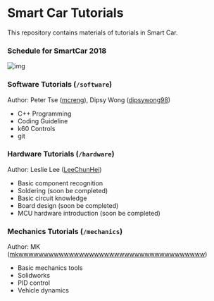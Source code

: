 # Smart Car Tutorials

This repository contains materials of tutorials in Smart Car. 

### Schedule for SmartCar 2018

![img](https://i.imgur.com/b9Li5IA.png)

### Software Tutorials (`/software`)

Author: Peter Tse ([mcreng](http://www.github.com/mcreng)), Dipsy Wong ([dipsywong98](http://www.github.com/dipsywong98))

* C++ Programming
* Coding Guideline
* k60 Controls
* git

### Hardware Tutorials (`/hardware`)

Author: Leslie Lee ([LeeChunHei](http://www.github.com/LeeChunHei))

* Basic component recognition
* Soldering (soon be completed)
* Basic circuit knowledge
* Board design (soon be completed)
* MCU hardware introduction (soon be completed)

### Mechanics Tutorials (`/mechanics`)

Author: MK ([mkwwwwwwwwwwwwwwwwwwwwwwwwwwwwwwwwwwwww](https://github.com/mkwwwwwwwwwwwwwwwwwwwwwwwwwwwwwwwwwwwww))

* Basic mechanics tools
* Solidworks
* PID control
* Vehicle dynamics
